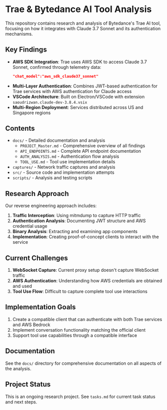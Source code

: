 # Trae & Bytedance AI Tool Analysis

This repository contains research and analysis of Bytedance's Trae AI tool, focusing on how it integrates with Claude 3.7 Sonnet and its authentication mechanisms.

## Key Findings

- **AWS SDK Integration**: Trae uses AWS SDK to access Claude 3.7 Sonnet, confirmed through telemetry data:
  ```json
  "chat_model":"aws_sdk_claude37_sonnet"
  ```
- **Multi-Layer Authentication**: Combines JWT-based authentication for Trae services with AWS authentication for Claude access
- **VSCode Architecture**: Built on Electron/VSCode with extension `saoudrizwan.claude-dev-3.8.4.vsix`
- **Multi-Region Deployment**: Services distributed across US and Singapore regions

## Contents

- `docs/` - Detailed documentation and analysis
  - `PROJECT_Master.md` - Comprehensive overview of all findings
  - `API_ENDPOINTS.md` - Complete API endpoint documentation
  - `AUTH_ANALYSIS.md` - Authentication flow analysis
  - `TOOL_USE.md` - Tool use implementation details
- `captures/` - Network traffic captures and analysis
- `src/` - Source code and implementation attempts
- `scripts/` - Analysis and testing scripts

## Research Approach

Our reverse engineering approach includes:
1. **Traffic Interception**: Using mitmdump to capture HTTP traffic
2. **Authentication Analysis**: Documenting JWT structure and AWS credential usage
3. **Binary Analysis**: Extracting and examining app components
4. **Implementation**: Creating proof-of-concept clients to interact with the service

## Current Challenges

1. **WebSocket Capture**: Current proxy setup doesn't capture WebSocket traffic
2. **AWS Authentication**: Understanding how AWS credentials are obtained and used
3. **Tool Use Flow**: Difficult to capture complete tool use interactions

## Implementation Goals

1. Create a compatible client that can authenticate with both Trae services and AWS Bedrock
2. Implement conversation functionality matching the official client
3. Support tool use capabilities through a compatible interface

## Documentation

See the `docs/` directory for comprehensive documentation on all aspects of the analysis.

## Project Status

This is an ongoing research project. See `tasks.md` for current task status and next steps.